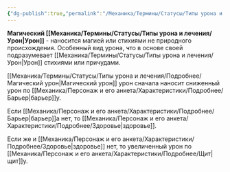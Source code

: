 ```yaml
---
{"dg-publish":true,"permalink":"/Механика/Термины/Статусы/Типы урона и лечения/Подробнее/Магический урон/","noteIcon":"","created":"2025-08-21T13:47:54.336+03:00","updated":"2025-09-24T18:56:08.154+03:00"}
---
```




**Магический [[Механика/Термины/Статусы/Типы урона и лечения/Урон\|Урон]]** - наносится магией или стихиями не природного происхождения. Особенный вид урона, что в основе своей подразумевает [[Механика/Термины/Статусы/Типы урона и лечения/Урон\|Урон]] стихиями или причудами. 

[[Механика/Термины/Статусы/Типы урона и лечения/Подробнее/Магический урон\|Магический урон]] урон сначала наносит сниженный  урон по [[Механика/Персонаж и его анкета/Характеристики/Подробнее/Барьер\|барьер]]у. 

Если [[Механика/Персонаж и его анкета/Характеристики/Подробнее/Барьер\|барьер]]а нет, то [[Механика/Персонаж и его анкета/Характеристики/Подробнее/Здоровье\|здоровье]]. 

Если же и [[Механика/Персонаж и его анкета/Характеристики/Подробнее/Здоровье\|здоровье]] нет, то увеличенный урон по [[Механика/Персонаж и его анкета/Характеристики/Подробнее/Щит\|щит]]у.